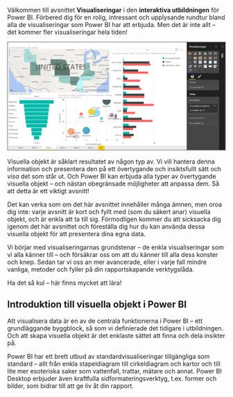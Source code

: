 Välkommen till avsnittet **Visualiseringar** i den **interaktiva utbildningen** för Power BI. Förbered dig för en rolig, intressant och upplysande rundtur bland alla de visualiseringar som Power BI har att erbjuda. Men det är inte allt – det kommer fler visualiseringar hela tiden!

![](media/3-1-intro-visualizations/3-1_1.png)

Visuella objekt är såklart resultatet av någon typ av. Vi vill hantera denna information och presentera den på ett övertygande och insiktsfullt sätt och *visa* det som står ut. Och Power BI kan erbjuda alla typer av övertygande visuella objekt – och nästan obegränsade möjligheter att anpassa dem. Så att detta är ett viktigt avsnitt!

Det kan verka som om det här avsnittet innehåller många ämnen, men oroa dig inte: varje avsnitt är kort och fyllt med (som du säkert anar) visuella objekt, och är enkla att ta till sig. Förmodligen kommer du att sicksacka dig igenom det här avsnittet och föreställa dig hur du kan använda dessa visuella objekt för att presentera dina egna data.

Vi börjar med visualiseringarnas grundstenar – de enkla visualiseringar som vi alla känner till – och försäkrar oss om att du känner till alla dess konster och knep. Sedan tar vi oss an mer avancerade, eller i varje fall mindre vanliga, metoder och fyller på din rapportskapande verktygslåda.

Ha det så kul – här finns mycket att lära!

## <a name="introduction-to-visuals-in-power-bi"></a>Introduktion till visuella objekt i Power BI
Att visualisera data är en av de centrala funktionerna i Power BI – ett grundläggande byggblock, så som vi definierade det tidigare i utbildningen. Och att skapa visuella objekt är det enklaste sättet att finna och dela insikter på.

Power BI har ett brett utbud av standardvisualiseringar tillgängliga som standard – allt från enkla stapeldiagram till cirkeldiagram och kartor och till lite mer esoteriska saker som vattenfall, trattar, mätare och annat. Power BI Desktop erbjuder även kraftfulla sidformateringsverktyg, t.ex. former och bilder, som bidrar till att ge liv åt din rapport.

